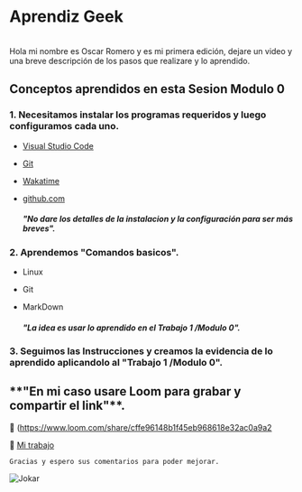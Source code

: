 # __Aprendiz Geek__
<br>Hola mi nombre es Oscar Romero y es mi primera edición, dejare un video y una breve descripción de los pasos que realizare y lo aprendido.</br>

## Conceptos aprendidos en esta Sesion Modulo 0

<h3>1. Necesitamos instalar los programas requeridos y luego configuramos cada uno.</h3>

-  [Visual Studio Code](https://code.visualstudio.com/)
-  [Git](https://git-scm.com/)
-  [Wakatime](https://wakatime.com/)
-  [github.com](https://github.com/)

    <h5>"No dare los detalles de la instalacion y la configuración para ser más breves".</h5>

<h3>2. Aprendemos "Comandos basicos".</h3>

- Linux
- Git
- MarkDown

    <h5>"La idea es usar lo aprendido en el Trabajo 1 /Modulo 0".</h5>

<h3>3. Seguimos las Instrucciones y creamos la evidencia de lo aprendido aplicandolo al "Trabajo 1 /Modulo 0".</h3>
    <h2>**"En mi caso usare Loom para grabar y compartir el link"**.</h2>
    
🔗 (https://www.loom.com/share/cffe96148b1f45eb968618e32ac0a9a2

🔗 [Mi trabajo](https://www.loom.com/share/cffe96148b1f45eb968618e32ac0a9a2)
~~~
Gracias y espero sus comentarios para poder mejorar.
~~~
![Jokar](https://images.hdqwalls.com/download/the-joker-ag-1600x1200.jpg) 
